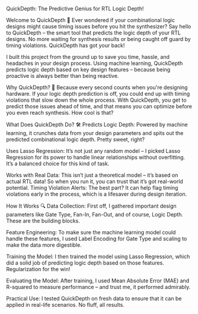 QuickDepth: The Predictive Genius for RTL Logic Depth!

Welcome to QuickDepth 🚀
Ever wondered if your combinational logic designs might cause timing issues before you hit the synthesizer? Say hello to QuickDepth – the smart tool that predicts the logic depth of your RTL designs. No more waiting for synthesis results or being caught off guard by timing violations. QuickDepth has got your back!

I built this project from the ground up to save you time, hassle, and headaches in your design process. Using machine learning, QuickDepth predicts logic depth based on key design features – because being proactive is always better than being reactive.

Why QuickDepth? 🤔
Because every second counts when you're designing hardware. If your logic depth prediction is off, you could end up with timing violations that slow down the whole process. With QuickDepth, you get to predict those issues ahead of time, and that means you can optimize before you even reach synthesis. How cool is that?

What Does QuickDepth Do? 🛠️
Predicts Logic Depth: Powered by machine learning, it crunches data from your design parameters and spits out the predicted combinational logic depth. Pretty sweet, right?

Uses Lasso Regression: It’s not just any random model – I picked Lasso Regression for its power to handle linear relationships without overfitting. It’s a balanced choice for this kind of task.

Works with Real Data: This isn’t just a theoretical model – it’s based on actual RTL data! So when you run it, you can trust that it’s got real-world potential.
Timing Violation Alerts: The best part? It can help flag timing violations early in the process, which is a lifesaver during design iteration.

How It Works 🔍
Data Collection: First off, I gathered important design parameters like Gate Type, Fan-In, Fan-Out, and of course, Logic Depth. These are the building blocks.

Feature Engineering: To make sure the machine learning model could handle these features, I used Label Encoding for Gate Type and scaling to make the data more digestible.

Training the Model: I then trained the model using Lasso Regression, which did a solid job of predicting logic depth based on those features. Regularization for the win!

Evaluating the Model: After training, I used Mean Absolute Error (MAE) and R-squared to measure performance – and trust me, it performed admirably.

Practical Use: I tested QuickDepth on fresh data to ensure that it can be applied in real-life scenarios. No fluff, all results.
